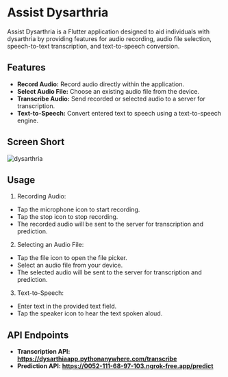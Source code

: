 # Assist Dysarthria
Assist Dysarthria is a Flutter application designed to aid individuals with dysarthria by providing features for audio recording, audio file selection, speech-to-text transcription, and text-to-speech conversion.
## Features
- **Record Audio:** Record audio directly within the application.
- **Select Audio File:** Choose an existing audio file from the device.
- **Transcribe Audio:** Send recorded or selected audio to a server for transcription.
- **Text-to-Speech:** Convert entered text to speech using a text-to-speech engine.
## Screen Short
  ![dysarthria](https://github.com/Mohsin0855/Assist-Dysarthria/assets/60180890/dd00fedd-44a9-4be1-b3f7-5e0671857934)

## Usage
1. Recording Audio:
- Tap the microphone icon to start recording.
- Tap the stop icon to stop recording.
- The recorded audio will be sent to the server for transcription and prediction.

2. Selecting an Audio File:
- Tap the file icon to open the file picker.
- Select an audio file from your device.
- The selected audio will be sent to the server for transcription and prediction.

3. Text-to-Speech:
- Enter text in the provided text field.
- Tap the speaker icon to hear the text spoken aloud.
## API Endpoints
- **Transcription API: https://dysarthiaapp.pythonanywhere.com/transcribe**
- **Prediction API: https://0052-111-68-97-103.ngrok-free.app/predict**
